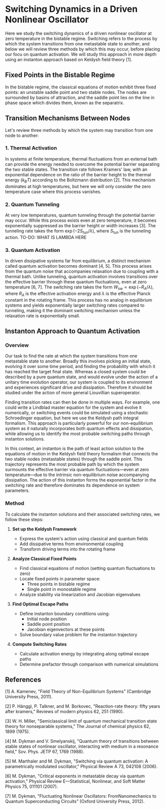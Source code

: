 # Switching Dynamics in a Driven Nonlinear Oscillator

Here we study the switching dynamics of a driven nonlinear oscillator at zero temperature in the bistable regime. Switching refers to the process by which the system transitions from one metastable state to another, and below we will review three methods by which this may occur, before placing our focu on quantum activation. We will study this approach in more depth using an instanton approach based on Keldysh field theory [1].

## Fixed Points in the Bistable Regime

In the bistable regime, the classical equations of motion exhibit three fixed points: an unstable saddle point and two stable nodes. The nodes are surrounded by basins of attraction, and the saddle point lies on the line in phase space which divides them, known as the separatrix.

## Transition Mechanisms Between Nodes

Let's review three methods by which the system may transition from one node to another:

### 1. Thermal Activation

In systems at finite temperature, thermal fluctuations from an external bath can provide the energy needed to overcome the potential barrier separating the two stable states. The transition rate follows Kramers' law, with an exponential dependence on the ratio of the barrier height to the thermal energy ($k_BT$) according to the Boltzmann distribution [2]. This mechanism dominates at high temperatures, but here we will only consider the zero temperature case where this process vanishes.

### 2. Quantum Tunneling

At very low temperatures, quantum tunneling through the potential barrier may occur. While this process exists even at zero temperature, it becomes exponentially suppressed as the barrier height or width increases [3]. The tunneling rate takes the form $\exp(-2S_{\text{tun}}/\lambda)$, where $S_{\text{tun}}$ is the tunneling action. TO-DO: WHAT IS LAMBDA HERE

### 3. Quantum Activation

In driven dissipative systems far from equilibrium, a distinct mechanism called quantum activation becomes dominant [4, 5]. This process arises from the quantum noise that accompanies relaxation due to coupling with a thermal bath. Unlike tunneling, quantum activation involves transitions over the effective barrier through these quantum fluctuations, even at zero temperature [6, 7]. The switching rate takes the form $W_{\text{sw}} \propto \exp(-R_A/\lambda)$, where $R_A$ is the effective activation energy and $\lambda$ is the effective Planck constant in the rotating frame. This process has no analog in equilibrium systems and yields exponentially larger switching rates compared to tunneling, making it the dominant switching mechanism unless the relaxation rate is exponentially small.

## Instanton Approach to Quantum Activation

### Overview

Our task to find the rate at which the system transitions from one metastable state to another. Broadly this involves picking an initial state, evolving it over some time period, and finding the probability with which it has reached the target final state. Whereas a closed system could be described by a pure quantum state, and would evolve under the action of a unitary time evolution operator, our system is coupled to its environment and experiences significant drive and dissipation. Therefore it should be studied under the action of more general Liouvillian superoperator.

Finding transition rates can then be done in multiple ways. For example, one could write a Lindblad master equation for the system and evolve it numerically, or switching events could be simulated using a stochastic Schroedinger equation, but here we use the Keldysh path integral formalism. This approach is particularly powerful for our non-equilibrium system as it naturally incorporates both quantum effects and dissipation, while allowing us to identify the most probable switching paths through instanton solutions.

In this context, an instanton is the path of least action solution to the equations of motion in the Keldysh field theory formalism that connects the two stable nodes (metastable states) through the saddle point. This trajectory represents the most probable path by which the system surmounts the effective barrier via quantum fluctuations—even at zero temperature—due to the intrinsic non-equilibrium noise accompanying dissipation. The action of this instanton forms the exponential factor in the switching rate and therefore dominates its dependence on system parameters.

### Method

To calculate the instanton solutions and their associated switching rates, we follow these steps:

1. **Set up the Keldysh Framework**
   - Express the system's action using classical and quantum fields
   - Add dissipative terms from environmental coupling
   - Transform driving terms into the rotating frame

2. **Analyze Classical Fixed Points**
   - Find classical equations of motion (setting quantum fluctuations to zero)
   - Locate fixed points in parameter space:
     * Three points in bistable regime
     * Single point in monostable regime
   - Analyze stability via linearization and Jacobian eigenvalues

3. **Find Optimal Escape Paths**
   - Define instanton boundary conditions using:
     * Initial node position
     * Saddle point position
     * Jacobian eigenvectors at these points
   - Solve boundary value problem for the instanton trajectory

4. **Compute Switching Rates**
   - Calculate activation energy by integrating along optimal escape paths
   - Determine prefactor through comparison with numerical simulations

## References

[1] A. Kamenev, "Field Theory of Non-Equilibrium Systems" (Cambridge University Press, 2011).

[2] P. Hänggi, P. Talkner, and M. Borkovec, "Reaction-rate theory: fifty years after kramers," Reviews of modern physics 62, 251 (1990).

[3] W. H. Miller, "Semiclassical limit of quantum mechanical transition state theory for nonseparable systems," The Journal of chemical physics 62, 1899 (1975).

[4] M. Dykman and V. Smelyanskij, "Quantum theory of transitions between stable states of nonlinear oscillator, interacting with medium in a resonance field," Sov. Phys. JETP 67, 1769 (1988).

[5] M. Marthaler and M. Dykman, "Switching via quantum activation: A parametrically modulated oscillator," Physical Review A 73, 042108 (2006).

[6] M. Dykman, "Critical exponents in metastable decay via quantum activation," Physical Review E—Statistical, Nonlinear, and Soft Matter Physics 75, 011101 (2007).

[7] M. Dykman, "Fluctuating Nonlinear Oscillators: FromNanomechanics to Quantum Superconducting Circuits" (Oxford University Press, 2012).